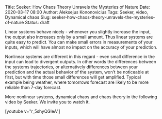 Title: Seeker: How Chaos Theory Unravels the Mysteries of Nature
Date: 2020-03-17 08:00
Author: Aleksejus Kononovicius
Tags: Seeker, video, Dynamical chaos
Slug: seeker-how-chaos-theory-unravels-the-mysteries-of-nature
Status: draft

Linear systems behave nicely - whenever you slightly increase the input, the
output also increases only by a small amount. Thus linear systems are quite easy
to predict. You can make small errors in measurements of your inputs, which will
have almost no impact on the accuracy of your prediction.

Nonlinear systems are different in this regard - even small difference in the
input can lead to divergent outputs. In other words the differences between the
systems trajectories, or alternatively differences between your prediction and
the actual behavior of the system, won't be noticeable at first, but with time
those small differences will get amplified. Typical example being weather, where
tomorrows forecast are likely to be more reliable than 7-day forecast.

More nonlinear systems, dynamical chaos and chaos theory in the following video
by Seeker. We invite you to watch it.

[youtube v="r_5shyQGIeA"]

